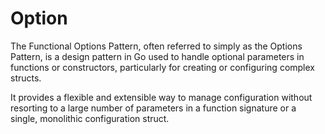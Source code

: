 # Option

The Functional Options Pattern, often referred to simply as the Options Pattern, is a design pattern in Go used to handle optional parameters in functions or constructors, particularly for creating or configuring complex structs. 

It provides a flexible and extensible way to manage configuration without resorting to a large number of parameters in a function signature or a single, monolithic configuration struct.